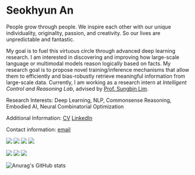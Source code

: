 # Seokhyun An


People grow through people. We inspire each other with our unique individuality, originality, passion, and creativity. So our lives are unpredictable and fantastic. 

My goal is to fuel this virtuous circle through advanced deep learning research. I am interested in discovering and improving how large-scale language or multimodal models reason logically based on facts. My research goal is to propose novel training/inference mechanisms that allow them to efficiently and bias-robustly retrieve meaningful information from large-scale data. 
Currently, I am working as a research intern at <em>Intelligent Control and Reasoning Lab</em>, advised by [Prof. Sungbin Lim](https://sites.google.com/view/sungbin/).

Research Interests: Deep Learning, NLP, Commonsense Reasoning, Embodied AI, Neural Combinatorial Optimization

Additional Information: [CV](https://iamseokhyun.github.io/CV/CV_SeokhyunAn.pdf) [LinkedIn](https://www.linkedin.com/in/iamseokhyun/) 

Contact information: [email](mailto:iamseokhyun@gmail.com)

<img src="https://img.shields.io/badge/Python-3766AB?style=flat-square&logo=Python&logoColor=white"/></a> <img src="https://img.shields.io/badge/Go-11B48A?style=flat-square&logo=Go&logoColor=white"/></a> <img src="https://img.shields.io/badge/C++-00599C?style=flat-square&logo=C%2B%2B&logoColor=white"/></a> <img src="https://img.shields.io/badge/C-A8B9CC?style=flat-square&logo=C&logoColor=white"/></a>

<img src="https://img.shields.io/badge/PyTorch-EE4C2C?style=flat-square&logo=PyTorch&logoColor=white"/></a> <img src="https://img.shields.io/badge/Tensorflow-FF6F00?style=flat-square&logo=Tensorflow&logoColor=white"/></a> <img src="https://img.shields.io/badge/LaTeX-008080?style=flat-square&logo=LaTeX&logoColor=white"/></a>
<br/>

![Anurag's GitHub stats](https://github-readme-stats.vercel.app/api?username=iamseokhyun&show_icons=true&theme=dark)
